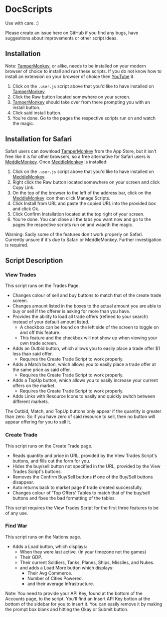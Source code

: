 # DocScripts

Use with care. :)

Please create an issue here on GitHub if you find any bugs, have suggestions about improvements or other script ideas.

## Installation

Note: [TamperMonkey](https://www.tampermonkey.net/), or alike, needs to be installed on your modern browser of choice to install and run these scripts. If you do not know how to install an extension on your browser of choice then [YouTube](https://www.youtube.com/) it.
1. Click on the `.user.js` script above that you'd like to have installed on [TamperMonkey](https://www.tampermonkey.net/).
2. Click the Raw button located somewhere on your screen.
3. [TamperMonkey](https://www.tampermonkey.net/) should take over from there prompting you with an install button.
4. Click said install button.
5. You're done. Go to the pages the respective scripts run on and watch the magic.

## Installation for Safari

Safari users can download [TamperMonkey](https://www.tampermonkey.net/) from the App Store, but it isn't free like it is for other browsers, so a free alternative for Safari users is [MeddleMonkey](https://apps.apple.com/au/app/meddlemonkey/id1539631953?mt=12). Once [MeddleMonkey](https://apps.apple.com/au/app/meddlemonkey/id1539631953?mt=12) is installed:
1. Click on the `.user.js` script above that you'd like to have installed on [MeddleMonkey](https://apps.apple.com/au/app/meddlemonkey/id1539631953?mt=12).
2. Right click the Raw button located somewhere on your screen and click Copy Link.
3. On the top of the browser to the left of the address bar, click on the [MeddleMonkey](https://apps.apple.com/au/app/meddlemonkey/id1539631953?mt=12) icon then click Manage Scripts.
4. Click Install from URL and paste the copied URL into the provided box and click Ok.
5. Click Confirm Installation located at the top right of your screen.
6. You're done. You can close all the tabs you want now and go to the pages the respective scripts run on and waacth the magic.

Warning: Sadly some of the features don't work properly on Safari. Currently unsure if it's due to Safari or MeddleMonkey. Further investigation is required.

## Script Description

### View Trades

This script runs on the Trades Page.

- Changes colour of sell and buy buttons to match that of the create trade screen.
- Changes amount listed in the boxes to the actual amount you are able to buy or sell if the offerer is asking for more than you have.
- Provides the ability to load all trade offers (refined to your search) instead of your default amount listed.
  - A checkbox can be found on the left side of the screen to toggle on and off this feature.
  - This feature and the checkbox will not show up when viewing your own trade screen.
- Adds an Outbid button, which allows you to easily place a trade offer $1 less than said offer.
  - Requires the Create Trade Script to work properly.
- Adds a Match button, which allows you to easily place a trade offer at the same price as said offer.
  - Requires the Create Trade Script to work properly.
- Adds a TopUp button, which allows you to easily increase your current offers on the market.
  - Requires the Create Trade Script to work properly.
- Adds Links with Resource Icons to easily and quickly switch between different markets.

The Outbid, Match, and TopUp buttons only appear if the quantity is greater than zero. So if you have zero of said resource to sell, then no button will appear offering for you to sell it.

### Create Trade

This script runs on the Create Trade page.

- Reads quantity and price in URL, provided by the View Trades Script's buttons, and fills out the form for you.
- Hides the buy/sell button not specified in the URL, provided by the View Trades Script's buttons.
- Removes the Confirm Buy/Sell buttons **if** one of the Buy/Sell buttons disappear.
- Auto returns back to market page if trade created successfully.
- Changes colour of 'Top Offers' Tables to match that of the buy/sell buttons and fixes the bad formatting of the tables.

This script requires the View Trades Script for the first three features to be of any use.

### Find War

This script runs on the Nations page.

- Adds a Load button, which displays:
  - When they were last active. (In your timezone not the games)
  - Their GDP.
  - Their current Soldiers, Tanks, Planes, Ships, Missiles, and Nukes.
  - and adds a Load More button which displays:
    - Their Avg Commerce.
    - Number of Cities Powered.
    - and their average Infrastructure.

Note: You need to provide your API Key, found at the bottom of the Accounts page, to the script. You'll find an Insert API Key botton at the bottom of the sidebar for you to insert it.
You can easily remove it by making the prompt box blank and hitting the Okay or Submit button.
